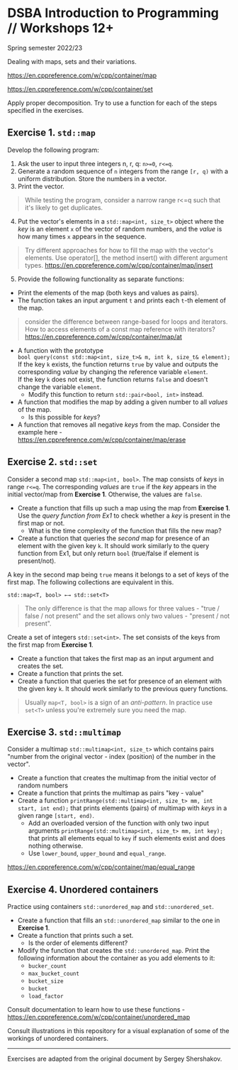 
# DSBA Introduction to Programming // Workshops 12+
Spring semester 2022/23

Dealing with maps, sets and their variations.

https://en.cppreference.com/w/cpp/container/map

https://en.cppreference.com/w/cpp/container/set

Apply proper decomposition. Try to use a function for each of the steps specified in the exercises.


## Exercise 1. `std::map`

Develop the following program:

1. Ask the user to input three integers n, r, q: `n>=0`, `r<=q`.
2. Generate a random sequence of `n` integers from the range `[r, q)` with a uniform distribution. Store the numbers in a vector.
3. Print the vector.

> While testing the program, consider a narrow range r<=q such that it's likely to get duplicates.

4. Put the vector's elements in a `std::map<int, size_t>` object where the *key* is an element `x` of the vector of random numbers, and the *value* is how many times `x` appears in the sequence.

> Try different approaches for how to fill the map with the vector's elements. Use operator[], the method insert() with different argument types. https://en.cppreference.com/w/cpp/container/map/insert


5. Provide the following functionality as separate functions:




*  Print the elements of the map (both keys and values as pairs).
*  The function takes an input argument `t` and prints each `t`-th element of the map.
> consider the difference between range-based for loops and iterators. How to access elements of a const map reference with iterators?  https://en.cppreference.com/w/cpp/container/map/at
* A function with the prototype  
`bool query(const std::map<int, size_t>& m, int k, size_t& element);`  
If the key `k` exists, the function returns `true` by value and outputs the corresponding *value* by changing the reference variable `element`.  
If the key `k` does not exist, the function returns `false` and doesn't change the variable `element`.
    * Modify this function to return `std::pair<bool, int>` instead.
* A function that modifies the map by adding a given number to all *values* of the map.
  * Is this possible for *keys*?
* A function that removes all negative *keys* from the map. Consider the example here - https://en.cppreference.com/w/cpp/container/map/erase


## Exercise 2. `std::set`

Consider a second map `std::map<int, bool>`. The map consists of *keys* in range `r<=q`. The corresponding *values* are `true` if the *key* appears in the initial vector/map from **Exercise 1**. Otherwise, the values are `false`.

* Create a function that fills up such a map using the map from **Exercise 1**. Use the *query function from Ex1* to check whether a *key* is present in the first map or not.
  *  What is the time complexity of the function that fills the new map?
* Create a function that queries the *second* map for presence of an element with the given key `k`. It should work similarly to the query function from Ex1, but only return `bool` (true/false if element is present/not).

A key in the second map being `true` means it belongs to a set of keys of the first map. The following collections are equivalent in this.

```
std::map<T, bool> ←→ std::set<T>
```

> The only difference is that the map allows for three values - "true / false / not present" and the set allows only two values - "present / not present".

Create a set of integers `std::set<int>`. The set consists of the keys from the first map from **Exercise 1**.

* Create a function that takes the first map as an input argument and creates the set.
* Create a function that prints the set.
* Create a function that queries the set for presence of an element with the given key `k`. It should work similarly to the previous query functions.

> Usually `map<T, bool>` is a sign of an *anti-pattern*. In practice use `set<T>` unless you're extremely sure you need the map.

## Exercise 3. `std::multimap`

Consider a multimap `std::multimap<int, size_t>` which contains pairs "number from the original vector - index (position) of the number in the vector".

* Create a function that creates the multimap from the initial vector of random numbers
* Create a function that prints the multimap as pairs "key - value"
* Create a function `printRange(std::multimap<int, size_t> mm, int start, int end);` that prints elements (pairs) of multimap with *keys* in a given range `[start, end)`.
  * Add an overloaded version of the function with only two input arguments `printRange(std::multimap<int, size_t> mm, int key);` that prints all elements equal to `key` if such elements exist and does nothing otherwise.
  * Use `lower_bound`, `upper_bound` and `equal_range`.

https://en.cppreference.com/w/cpp/container/map/equal_range

## Exercise 4. Unordered containers

Practice using containers `std::unordered_map` and `std::unordered_set`.

* Create a function that fills an `std::unordered_map` similar to the one in **Exercise 1**.
* Create a function that prints such a set.
  * Is the order of elements different?
* Modify the function that creates the `std::unordered_map`. Print the following information about the container as you add elements to it:
  * `bucker_count`
  * `max_bucket_count`
  * `bucket_size`
  * `bucket`
  * `load_factor`

Consult documentation to learn how to use these functions - https://en.cppreference.com/w/cpp/container/unordered_map

Consult illustrations in this repository for a visual explanation of some of the workings of unordered containers.


-----

Exercises are adapted from the original document by Sergey Shershakov.
